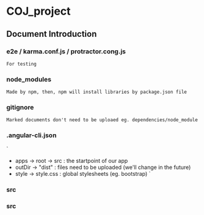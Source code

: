 # COJ_project
## Document Introduction

### e2e / karma.conf.js / protractor.cong.js 
`
For testing
`

### node_modules
`
Made by npm, then, npm will install libraries by package.json file
`

### gitignore 
`
Marked documents don't need to be uploaed eg. dependencies/node_module
`

### .angular-cli.json
`
* apps -> root -> src : the startpoint of our app
* outDir -> "dist" : files need to be uploaded (we'll change in the future)
* style -> style.css : global stylesheets (eg. bootstrap)
`

### src

### src
